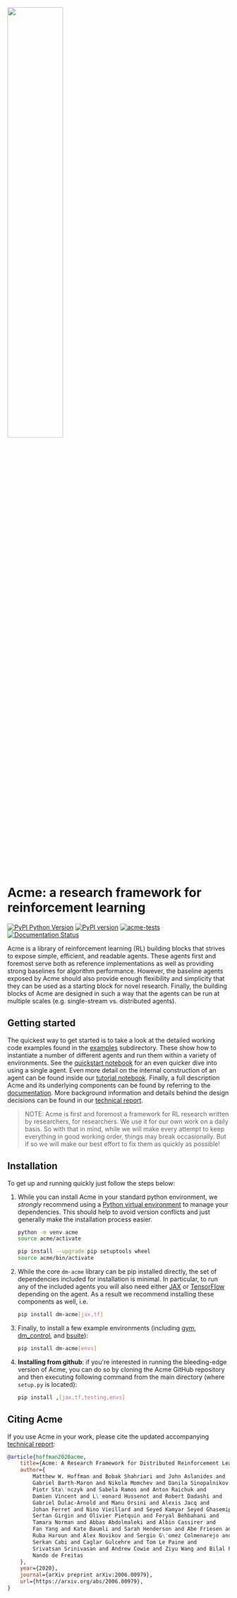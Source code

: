 <img src="docs/imgs/acme.png" width="50%">

# Acme: a research framework for reinforcement learning

[
![PyPI Python Version][pypi-versions-badge]][pypi]
[![PyPI version][pypi-badge]][pypi]
[![acme-tests][tests-badge]][tests]
[![Documentation Status][rtd-badge]][documentation]

[pypi-versions-badge]: https://img.shields.io/pypi/pyversions/dm-acme
[pypi-badge]: https://badge.fury.io/py/dm-acme.svg
[pypi]: https://pypi.org/project/dm-acme/
[tests-badge]: https://github.com/deepmind/acme/workflows/acme-tests/badge.svg
[tests]: https://github.com/deepmind/acme/actions/workflows/ci.yml
[rtd-badge]: https://readthedocs.org/projects/dm-acme/badge/?version=latest

Acme is a library of reinforcement learning (RL)
 building blocks that strives to
expose simple, efficient, and readable agents. These agents first and foremost
serve both as reference implementations as well as providing strong baselines
for algorithm performance. However, the baseline agents exposed by Acme should
also provide enough flexibility and simplicity that they can be used as a
starting block for novel research. Finally, the building blocks of Acme are
designed in such a way that the agents can be run at multiple scales (e.g.
single-stream vs. distributed agents).

## Getting started

The quickest way to get started is to take a look at the detailed working code
examples found in the [examples] subdirectory. These show how to instantiate a
number of different agents and run them within a variety of environments. See
the [quickstart notebook][Quickstart] for an even quicker dive into using a
single agent. Even more detail on the internal construction of an agent can be
found inside our [tutorial notebook][Tutorial]. Finally, a full description Acme
and its underlying components can be found by referring to the [documentation].
More background information and details behind the design decisions can be found
in our [technical report][Paper].

> NOTE: Acme is first and foremost a framework for RL research written by
> researchers, for researchers. We use it for our own work on a daily basis. So
> with that in mind, while we will make every attempt to keep everything in good
> working order, things may break occasionally. But if so we will make our best
> effort to fix them as quickly as possible!

[examples]: examples/
[tutorial]: https://colab.research.google.com/github/deepmind/acme/blob/master/examples/tutorial.ipynb
[quickstart]: https://colab.research.google.com/github/deepmind/acme/blob/master/examples/quickstart.ipynb
[documentation]: https://dm-acme.readthedocs.io/
[paper]: https://arxiv.org/abs/2006.00979

## Installation

To get up and running quickly just follow the steps below:

1.  While you can install Acme in your standard python environment, we
    *strongly* recommend using a
    [Python virtual environment](https://docs.python.org/3/tutorial/venv.html)
    to manage your dependencies. This should help to avoid version conflicts and
    just generally make the installation process easier.

    ```bash
    python -m venv acme
    source acme/activate

    pip install --upgrade pip setuptools wheel
    source acme/bin/activate

    ```

1.  While the core `dm-acme` library can be pip installed directly, the set of
    dependencies included for installation is minimal. In particular, to run any
    of the included agents you will also need either [JAX] or [TensorFlow]
    depending on the agent. As a result we recommend installing these components
    as well, i.e.

    ```bash
    pip install dm-acme[jax,tf]
    ```

1.  Finally, to install a few example environments (including [gym],
    [dm_control], and [bsuite]):

    ```bash
    pip install dm-acme[envs]
    ```

1.  **Installing from github**: if you're interested in running the
    bleeding-edge version of Acme, you can do so by cloning the Acme GitHub
    repository and then executing following command from the main directory
    (where `setup.py` is located):

    ```bash
    pip install ,[jax,tf,testing,envs]

    ```

## Citing Acme

If you use Acme in your work, please cite the updated accompanying
[technical report][paper]:

```bibtex
@article{hoffman2020acme,
    title={Acme: A Research Framework for Distributed Reinforcement Learning},
    author={
        Matthew W. Hoffman and Bobak Shahriari and John Aslanides and
        Gabriel Barth-Maron and Nikola Momchev and Danila Sinopalnikov and
        Piotr Sta\'nczyk and Sabela Ramos and Anton Raichuk and
        Damien Vincent and L\'eonard Hussenot and Robert Dadashi and
        Gabriel Dulac-Arnold and Manu Orsini and Alexis Jacq and
        Johan Ferret and Nino Vieillard and Seyed Kamyar Seyed Ghasemipour and
        Sertan Girgin and Olivier Pietquin and Feryal Behbahani and
        Tamara Norman and Abbas Abdolmaleki and Albin Cassirer and
        Fan Yang and Kate Baumli and Sarah Henderson and Abe Friesen and
        Ruba Haroun and Alex Novikov and Sergio G\'omez Colmenarejo and
        Serkan Cabi and Caglar Gulcehre and Tom Le Paine and
        Srivatsan Srinivasan and Andrew Cowie and Ziyu Wang and Bilal Piot and
        Nando de Freitas
    },
    year={2020},
    journal={arXiv preprint arXiv:2006.00979},
    url={https://arxiv.org/abs/2006.00979},
}
```

[JAX]: https://github.com/google/jax
[TensorFlow]: https://tensorflow.org
[gym]: https://github.com/openai/gym
[dm_control]: https://github.com/deepmind/dm_env
[dm_env]: https://github.com/deepmind/dm_env
[bsuite]: https://github.com/deepmind/bsuite
